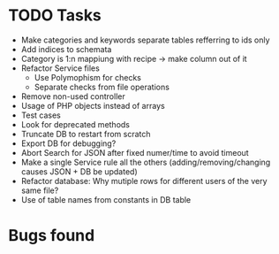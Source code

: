 # TODO Tasks

- Make categories and keywords separate tables refferring to ids only
- Add indices to schemata
- Category is 1:n mappiung with recipe -> make column out of it
- Refactor Service files
	- Use Polymophism for checks
	- Separate checks from file operations
- Remove non-used controller
- Usage of PHP objects instead of arrays
- Test cases
- Look for deprecated methods
- Truncate DB to restart from scratch
- Export DB for debugging?
- Abort Search for JSON after fixed numer/time to avoid timeout
- Make a single Service rule all the others (adding/removing/changing causes JSON + DB be updated)
- Refactor database: Why mutiple rows for different users of the very same file? 
- Use of table names from constants in DB table

# Bugs found
